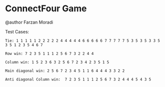 # ConnectFour Game
@author Farzan Moradi

Test Cases:

    Tie: 1 1 1 1 1 2 2 2 2 2 4 4 4 4 4 6 6 6 6 6 7 7 7 7 7 5 3 5 3 5 3 3 5 3 5 1 2 3 5 4 6 7

    Row win: 7 2 3 5 1 1 1 2 5 6 7 3 2 2 4 4

    Column win: 1 5 2 3 6 3 2 5 6 7 2 3 4 2 3 5 1 5

	Main diagonal win: 2 5 6 7 2 3 4 5 1 1 6 4 4 4 3 3 2 2

    Anti diagonal Column win:  7 2 3 5 1 1 1 2 5 6 7 3 2 4 4 4 5 4 3 5